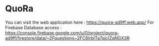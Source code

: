 # QuoRa
You can visit the web application here : https://quora-ad9ff.web.app/
For  Firebase Database access : https://console.firebase.google.com/u/0/project/quora-ad9ff/firestore/data/~2Fquestions~2FC6IrbITa7qjcIZqNGX3R
